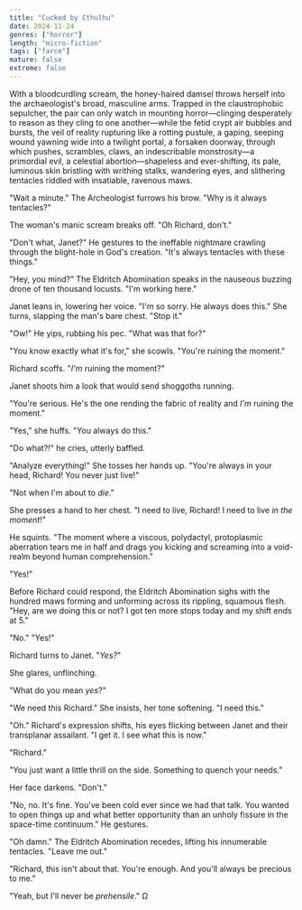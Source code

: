 ```yaml
---
title: "Cucked by Cthulhu"
date: 2024-11-24
genres: ["horror"]
length: "micro-fiction"
tags: ["farce"]
mature: false
extreme: false
---
```

With a bloodcurdling scream, the honey-haired damsel throws herself into the archaeologist's broad, masculine arms. Trapped in the claustrophobic sepulcher, the pair can only watch in mounting horror—clinging desperately to reason as they cling to one another—while the fetid crypt air bubbles and bursts, the veil of reality rupturing like a rotting pustule, a gaping, seeping wound yawning wide into a twilight portal, a forsaken doorway, through which pushes, scrambles, claws, an indescribable monstrosity—a primordial evil, a celestial abortion—shapeless and ever-shifting, its pale, luminous skin bristling with writhing stalks, wandering eyes, and slithering tentacles riddled with insatiable, ravenous maws.

"Wait a minute." The Archeologist furrows his brow. "Why is it always tentacles?"

The woman's manic scream breaks off. "Oh Richard, don't."

"Don't what, Janet?" He gestures to the ineffable nightmare crawling through the blight-hole in God's creation. "It's always tentacles with these things."

"Hey, you mind?" The Eldritch Abomination speaks in the nauseous buzzing drone of ten thousand locusts. "I'm working here."

Janet leans in, lowering her voice. "I'm so sorry. He always does this." She turns, slapping the man's bare chest. "Stop it."

"Ow!"  He yips, rubbing his pec. "What was that for?"

"You know exactly what it's for," she scowls. "You're ruining the moment."

Richard scoffs. "*I'm* ruining the moment?"

Janet shoots him a look that would send shoggoths running.

"You're serious. He's the one rending the fabric of reality and *I'm* ruining the moment."

"Yes," she huffs. "You always do this."

"Do what?!" he cries, utterly baffled.

"Analyze everything!" She tosses her hands up. "You're always in your head, Richard! You never just live!" 

"Not when I'm about to *die*."

She presses a hand to her chest. "I need to live, Richard! I need to live *in the moment*!"

He squints. "The moment where a viscous, polydactyl, protoplasmic aberration tears me in half and drags you kicking and screaming into a void-realm beyond human comprehension."

"Yes!"

Before Richard could respond, the Eldritch Abomination sighs with the hundred maws forming and unforming across its rippling, squamous flesh. "Hey, are we doing this or not? I got ten more stops today and my shift ends at 5."

"No." "Yes!"

Richard turns to Janet. "*Yes?*"

She glares, unflinching. 

"What do you mean *yes*?"

"We need this Richard." She insists, her tone softening. "I need this."

"Oh." Richard's expression shifts, his eyes flicking between Janet and their transplanar assailant. "I get it. I see what this is now."

"Richard."

"You just want a little thrill on the side. Something to quench your needs."

Her face darkens. "Don't."

"No, no. It's fine. You've been cold ever since we had that talk. You wanted to open things up and what better opportunity than an unholy fissure in the space-time continuum." He gestures.

"Oh damn." The Eldritch Abomination recedes, lifting his innumerable tentacles. "Leave me out."

"Richard, this isn't about that. You're enough. And you'll always be precious to me."

"Yeah, but I'll never be *prehensile*." Ω

